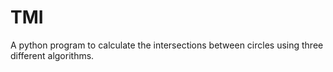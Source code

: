TMI
===

A python program to calculate the intersections between circles using three different algorithms.
